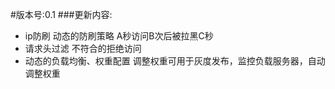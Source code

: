 #版本号:0.1
###更新内容:
* ip防刷 动态的防刷策略 A秒访问B次后被拉黑C秒
* 请求头过滤 不符合的拒绝访问
* 动态的负载均衡、权重配置 调整权重可用于灰度发布，监控负载服务器，自动调整权重